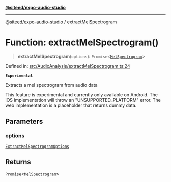 [**@siteed/expo-audio-studio**](../README.md)

***

[@siteed/expo-audio-studio](../README.md) / extractMelSpectrogram

# Function: extractMelSpectrogram()

> **extractMelSpectrogram**(`options`): `Promise`\<[`MelSpectrogram`](../interfaces/MelSpectrogram.md)\>

Defined in: [src/AudioAnalysis/extractMelSpectrogram.ts:24](https://github.com/deeeed/expo-audio-stream/blob/e9d4ade779a423b3aff172ba9ca49eec6c8962d9/packages/expo-audio-studio/src/AudioAnalysis/extractMelSpectrogram.ts#L24)

**`Experimental`**

Extracts a mel spectrogram from audio data

 This feature is experimental and currently only available on Android.
The iOS implementation will throw an "UNSUPPORTED_PLATFORM" error.
The web implementation is a placeholder that returns dummy data.

## Parameters

### options

[`ExtractMelSpectrogramOptions`](../interfaces/ExtractMelSpectrogramOptions.md)

## Returns

`Promise`\<[`MelSpectrogram`](../interfaces/MelSpectrogram.md)\>
